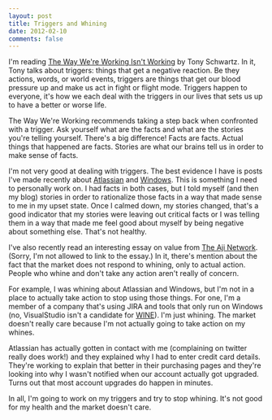 ```yaml
---
layout: post
title: Triggers and Whining
date: 2012-02-10
comments: false
---
```


I'm reading [The Way We're Working Isn't Working][book] by Tony Schwartz.
In it, Tony talks about triggers: things that get a negative reaction.  Be
they actions, words, or world events, triggers are things that get our blood
pressure up and make us act in fight or flight mode.  Triggers happen to
everyone, it's how we each deal with the triggers in our lives that sets us up
to have a better or worse life.

The Way We're Working recommends taking a step back when confronted with a
trigger.  Ask yourself what are the facts and what are the stories you're
telling yourself.  There's a big difference!  Facts are facts.  Actual things
that happened are facts.  Stories are what our brains tell us in order to make
sense of facts.

I'm not very good at dealing with triggers.  The best evidence I have is posts
I've made recently about [Atlassian][atlassian] and [Windows][windows].  This
is something I need to personally work on.  I had facts in both cases, but I told
myself (and then my blog) stories in order to rationalize those facts in a way
that made sense to me in my upset state.  Once I calmed down, my stories
changed, that's a good indicator that my stories were leaving out critical facts
or I was telling them in a way that made me feel good about myself by being
negative about something else.  That's not healthy.

I've also recently read an interesting essay on value from [The Aji Network][aji].
(Sorry, I'm not allowed to link to the essay.)  In it, there's mention about the fact
that the market does not respond to whining, only to actual action.  People who
whine and don't take any action aren't really of concern.

For example, I was whining about Atlassian and Windows, but I'm not in a place
to actually take action to stop using those things.  For one, I'm a member of
a company that's using JIRA and tools that only run on Windows (no, VisualStudio
isn't a candidate for [WINE][wine]).  I'm just whining.  The market doesn't
really care because I'm not actually going to take action on my whines.

Atlassian has actually gotten in contact with me (complaining on twitter really
does work!) and they explained why I had to enter credit card details.  They're
working to explain that better in their purchasing pages and they're looking
into why I wasn't notified when our account actually got upgraded.  Turns out
that most account upgrades do happen in minutes.

In all, I'm going to work on my triggers and try to stop whining.  It's not good
for my health and the market doesn't care.

[book]: http://www.amazon.com/gp/product/1439127662/ref=as_li_ss_tl?ie=UTF8&tag=bradford07-20&linkCode=as2&camp=1789&creative=390957&creativeASIN=1439127662
[atlassian]: /2012/02/atlassian-vs-github
[windows]: /2012/01/fuck-you-windows
[wine]: http://www.winehq.org/
[aji]: http://www.theajinetwork.com/index.php
